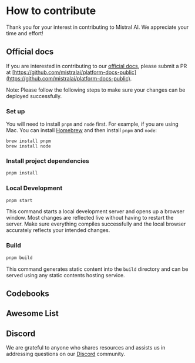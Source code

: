 # How to contribute

Thank you for your interest in contributing to Mistral AI. We appreciate your time and effort!

## Official docs

If you are interested in contributing to our [official docs](docs.mistral.ai), please submit a PR at [https://github.com/mistralai/platform-docs-public](https://github.com/mistralai/platform-docs-public). 

Note: Please follow the following steps to make sure your changes can be deployed successfully.

### Set up 

You will need to install `pnpm` and `node` first. For example, if you are using Mac. You can install [Homebrew](brew.sh) and then install `pnpm` and `node`:
```
brew install pnpm
brew install node
```

### Install project dependencies 

```bash
pnpm install
```

### Local Development

```bash
pnpm start
```

This command starts a local development server and opens up a browser window. Most changes are reflected live without having to restart the server. Make sure everything compiles successfully and the local browser accurately reflects your intended changes. 

### Build

```bash
pnpm build
```

This command generates static content into the `build` directory and can be served using any static contents hosting service.


## Codebooks

## Awesome List

## Discord

We are grateful to anyone who shares resources and assists us in addressing questions on our [Discord](https://discord.gg/mistralai) community.

